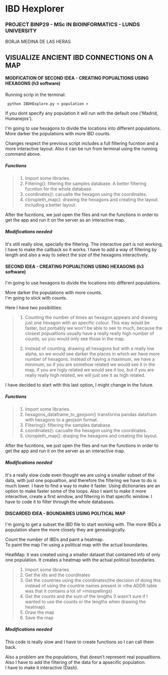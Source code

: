 
<h1>IBD Hexplorer</h1>
<h3>PROJECT BINP29 - MSc IN BIOINFORMATICS - LUNDS UNIVERSITY</h3>
BORJA MEDINA DE LAS HERAS

<h2> VISUALIZE ANCIENT IBD CONNECTIONS ON A MAP </h2>

<h4> MODFICATION OF SECOND IDEA - CREATING POPUALTIONS USING HEXAGONS (h3 software)</h4>
Running scrip in the terminal:

	 python IBDHExplore.py < population >

If you dont specify any population it will run with the default one ('Madrid, Humanejos').

I'm going to use hexagons to divide the locations into different populations.  
More darker the populations with more IBD counts.

Changes respect the previous script includes a full filtering fucntion and a more interactive layout.
Also it can be run from terminal using the running command above.

<h5> Functions </h5>

>1. Import some libraries.  
>2. Filtering(): filtering the samples database. A better filtering fucntion for the whole database.  
>3. coordinates(): cacualte the hexagon using the coordinates.  
>4. cloropleth_map(): drawing the hexagons and creating the layout. Including a better layout.

After the fucntions, we just open the files and run the functions in order to get the app and run it on the server as an interactive map.

<h5>Modifications needed</h5>
It's still really slow, specially the filtering.
The interactive part is not working, I have to make the callback so it works.
I have to add a way of filtering by length and also a way to select the size of the hexagons interactively.

<h4> SECOND IDEA - CREATING POPUALTIONS USING HEXAGONS (h3 software)</h4>
I'm going to use hexagons to divide the locations into different populations.

More darker the populations with more counts.  
I'm going to stick with counts.  

Here I have two posibilities:

>1. Counting the number of times an hexagon appears and drawing just one hexagon with an specific colour. This way would be faster, but porbably we won't be able to see to much, because the closest popualtions usually have a really really high number of counts, so you would only see those in the map.
>
>2. Instead of counting, drawing all hexagons but with a really low alpha, so we would see darker the places in which we have more number of hexagons. Instead of having a maximum, we have a minimum, so if you are somehow related we would see it in the map, if you are higly related we would see it too, but if you are really really high related, we will just see it as high related.

I have decided to start with this last option, I might change in the future.  

<h5> Functions </h5>

>1. Import some libraries.  
>2. hexagons_dataframe_to_geojson() transforma pandas datafram with hexagons to a geojson format.  
>3. Filtering(): filtering the samples database.  
>4. coordinates(): cacualte the hexagon using the coordinates.  
>5. cloropleth_map(): draqing the hexagons and creating the layout.

After the fucntions, we just open the files and run the functions in order to get the app and run it on the server as an interactive map.

<h5>Modifications needed</h5>
It's a really slow code even thought we are using a smaller subset of the data, with just one popualtion, and therefore the filtering we have to do is much lower.  
I have to find a way to make it faster. Using dictionaries are an option to make faster some of the loops.  
Also I want to make it more interactive, create a first window, and filtering in that specific window.  
I have to code it to filter through the whole databases.


<h4>DISCARDED IDEA - BOUNDARIES USING POLITICAL MAP</h4>
I'm going to get a subset the IBD file to start working with.  
The more IBDs a population share the more closely they are genealogically.

Count the number of IBDs and paint a heatmap.  
To paint the map I'm using a political map with the actual boundaries.  

HeatMap: it was created using a smaller dataset that contained info of only one population. It creates a heatmap with the actual political boundaries.  
>1. Import some libraries  
>2. Get the ids and the coordinates  
>3. Get the countries using the coordinates(the decision of doing this instead of using the countrie names present in >the ADDR table was that it contains a lot of >misspellings)  
>4. Get the counts and the sum of the lengths (I wasn't sure if I wanted to use the counts or the lengths when drawing the heatmap).  
>5. Draw the map  
>6. Save the map

<h5>Modifications needed</h5>
This code is really slow and I have to create functions so I can call them back.

Also a problem are the populations, that doesn't represent real popualtions.  
Also I have to add the filtering of the data for a apsecific population.  
I have to make it interactive (Dash).
